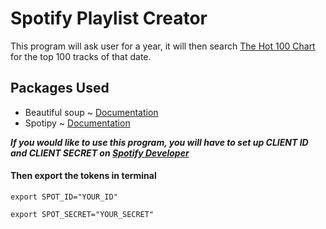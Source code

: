 # Spotify Playlist Creator

This program will ask user for a year, it will then search [The Hot 100
Chart](https://www.billboard.com/charts/hot-100/) for the top 100 tracks of
that date.

## Packages Used
- Beautiful soup ~ [Documentation](https://www.crummy.com/software/BeautifulSoup/bs4/doc/)
- Spotipy ~ [Documentation](https://spotipy.readthedocs.io/en/2.19.0/)


***If you would like to use this program, you will have to set up CLIENT ID and CLIENT SECRET on [Spotify Developer](https://developer.spotify.com/)***
#### Then export the tokens in terminal
`export SPOT_ID="YOUR_ID"`

`export SPOT_SECRET="YOUR_SECRET"`
